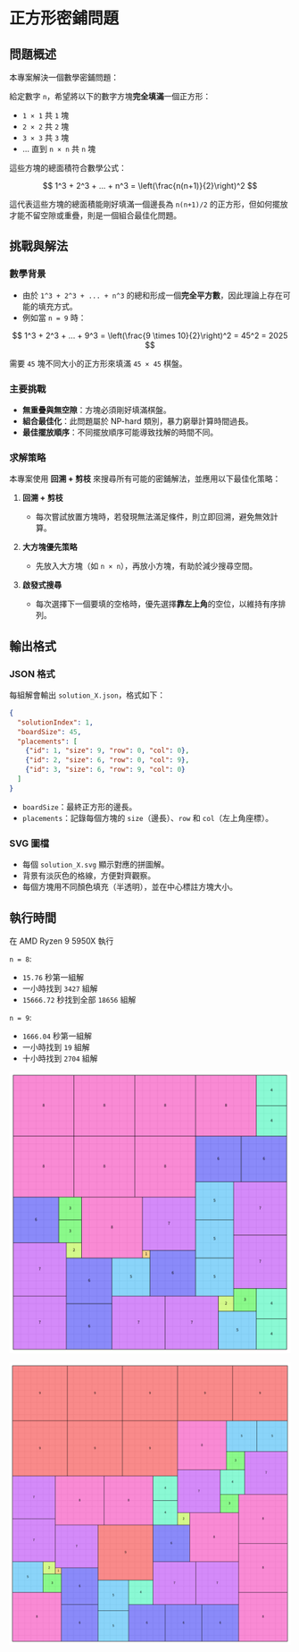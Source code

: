 # 正方形密鋪問題

## 問題概述

本專案解決一個數學密鋪問題：

給定數字 `n`，希望將以下的數字方塊**完全填滿**一個正方形：

- `1 × 1` 共 `1` 塊
- `2 × 2` 共 `2` 塊
- `3 × 3` 共 `3` 塊
- ... 直到 `n × n` 共 `n` 塊

這些方塊的總面積符合數學公式：

$$
1^3 + 2^3 + ... + n^3 = \left(\frac{n(n+1)}{2}\right)^2
$$

這代表這些方塊的總面積能剛好填滿一個邊長為 `n(n+1)/2` 的正方形，但如何擺放才能不留空隙或重疊，則是一個組合最佳化問題。

## 挑戰與解法

### 數學背景

- 由於 `1^3 + 2^3 + ... + n^3` 的總和形成一個**完全平方數**，因此理論上存在可能的填充方式。
- 例如當 `n = 9` 時：
 
$$
1^3 + 2^3 + ... + 9^3 = \left(\frac{9 \times 10}{2}\right)^2 = 45^2 = 2025
$$
  
需要 `45` 塊不同大小的正方形來填滿 `45 × 45` 棋盤。

### 主要挑戰

- **無重疊與無空隙**：方塊必須剛好填滿棋盤。
- **組合最佳化**：此問題屬於 NP-hard 類別，暴力窮舉計算時間過長。
- **最佳擺放順序**：不同擺放順序可能導致找解的時間不同。

### 求解策略

本專案使用 **回溯 + 剪枝** 來搜尋所有可能的密鋪解法，並應用以下最佳化策略：

1. **回溯 + 剪枝**  
   - 每次嘗試放置方塊時，若發現無法滿足條件，則立即回溯，避免無效計算。

2. **大方塊優先策略**  
   - 先放入大方塊（如 `n × n`），再放小方塊，有助於減少搜尋空間。

3. **啟發式搜尋**  
   - 每次選擇下一個要填的空格時，優先選擇**靠左上角**的空位，以維持有序排列。

## 輸出格式

### JSON 格式

每組解會輸出 `solution_X.json`，格式如下：

```json
{
  "solutionIndex": 1,
  "boardSize": 45,
  "placements": [
    {"id": 1, "size": 9, "row": 0, "col": 0},
    {"id": 2, "size": 6, "row": 0, "col": 9},
    {"id": 3, "size": 6, "row": 9, "col": 0}
  ]
}
```

- `boardSize`：最終正方形的邊長。
- `placements`：記錄每個方塊的 `size`（邊長）、`row` 和 `col`（左上角座標）。

### SVG 圖檔

- 每個 `solution_X.svg` 顯示對應的拼圖解。
- 背景有淡灰色的格線，方便對齊觀察。
- 每個方塊用不同顏色填充（半透明），並在中心標註方塊大小。

## 執行時間

在 AMD Ryzen 9 5950X 執行

`n = 8`:

- `15.76` 秒第一組解
- 一小時找到 `3427` 組解
- `15666.72` 秒找到全部 `18656` 組解

`n = 9`:
- `1666.04` 秒第一組解
- 一小時找到 `19` 組解
- 十小時找到 `2704` 組解

![solution 8](solution_8.png)

![solution 9](solution_9.png)

